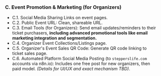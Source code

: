 ### C. Event Promotion & Marketing (for Organizers)
* C.1. Social Media Sharing Links on event pages.
* C.2. Public Event URL: Clean, shareable URL.
* C.3. Email Tools (for Organizers): Send email updates/reminders to their ticket purchasers, **including advanced promotional tools like email marketing integration and segmentation.**
* C.4. Organizer Event Collections/Listings page.
* C.5. Organizer's Event Sales QR Code: Generate QR code linking to ticket sales page.
* C.6. Automated Platform Social Media Posting (to `stepperslife.com` accounts via n8n.io): Includes one free post for new organizers, then paid model. *(Details for UI/UX and exact mechanism TBD)*. 